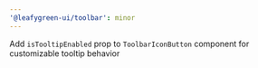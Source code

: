 ```yaml
---
'@leafygreen-ui/toolbar': minor
---
```


Add `isTooltipEnabled` prop to `ToolbarIconButton` component for customizable tooltip behavior
